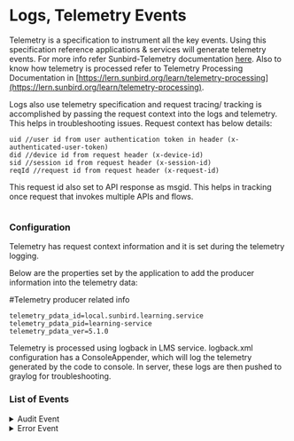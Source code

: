 # Logs, Telemetry Events

Telemetry is a specification to instrument all the key events. Using this specification reference applications & services will generate telemetry events. For more info refer Sunbird-Telemetry documentation [here](https://telemetry.sunbird.org/). Also to know how telemetry is processed refer to Telemetry Processing Documentation in [https://lern.sunbird.org/learn/telemetry-processing](https://lern.sunbird.org/learn/telemetry-processing).

Logs also use telemetry specification and request tracing/ tracking is accomplished by passing the request context into the logs and telemetry. This helps in troubleshooting issues. Request context has below details:

```
uid //user id from user authentication token in header (x-authenticated-user-token)
did //device id from request header (x-device-id)
sid //session id from request header (x-session-id)
reqId //request id from request header (x-request-id)
```

This request id also set to API response as msgid. This helps in tracking once request that invokes multiple APIs and flows.

<div data-full-width="true">

<figure><img src="../../../.gitbook/assets/Logs and telemetry.drawio.png" alt=""><figcaption></figcaption></figure>

</div>

### Configuration

Telemetry has request context information and it is set during the telemetry logging.

Below are the properties set by the application to add the producer information into the telemetry data:

\#Telemetry producer related info

```
telemetry_pdata_id=local.sunbird.learning.service
telemetry_pdata_pid=learning-service
telemetry_pdata_ver=5.1.0
```

Telemetry is processed using logback in LMS service. logback.xml configuration has a ConsoleAppender, which will log the telemetry generated by the code to console. In server, these logs are then pushed to graylog for troubleshooting.&#x20;



### List of Events <a href="#list-of-events" id="list-of-events"></a>

<details>

<summary>Audit Event</summary>

```
Sample Event:
{
   "eid":"AUDIT",
   "ets":1649241154959,
   "ver":"3.0",
   "mid":"14e5a964-402c-4291-8fb6-a9f4cd2fb6c3",
   "actor":{
      "id":"a3c92f3f-6957-4626-8196-3951f3157d05",
      "type":"User"
   },
   "context":{
      "channel":"0126796199493140480",
      "pdata":{
         "id":"staging.diksha.app",
         "pid":"lms-service",
         "ver":"1.0"
      },
      "env":"CourseBatch",
      "did":"412acce677943edd5efd7dd0e986cd2bb829862f",
      "cdata":[
         {
            "id":"do_21347643166776524811456",
            "type":"Course"
         },
         {
            "id":"01347652394590208047",
            "type":"CourseBatch"
         },
         {
            "id":"14e5a964-402c-4291-8fb6-a9f4cd2fb6c3",
            "type":"Request"
         }
      ],
      "rollup":{
         
      }
   },
   "object":{
      "id":"a3c92f3f-6957-4626-8196-3951f3157d05",
      "type":"User",
      "rollup":{
         "l1":"do_21347643166776524811456"
      }
   },
   "edata":{
      "state":"Create",
      "type":"enrol",
      "props":[
         "courseId",
         "enrolledDate",
         "userId",
         "batchId",
         "active"
      ]
   }
}
```

</details>

<details>

<summary>Error Event</summary>

```
Sample Event:
{
   "eid":"ERROR",
   "ets":1649235152368,
   "ver":"3.0",
   "mid":"49932122-143e-384a-89e8-8f6c7334856e",
   "actor":{
      "id":"0ced9624-e65b-4fd0-a0d3-2f6e86dd3ef7",
      "type":"User"
   },
   "context":{
      "channel":"01272777697873100812",
      "pdata":{
         "id":"staging.sunbird.portal",
         "pid":"lms-service",
         "ver":"1.0"
      },
      "env":"Batch",
      "did":"4bd1aa17b232e391407a2466931acf1f",
      "cdata":[
         {
            "id":"49932122-143e-384a-89e8-8f6c7334856e",
            "type":"Request"
         }
      ],
      "rollup":{
         
      }
   },
   "edata":{
      "err":"INTERNAL_ERROR",
      "stacktrace":"controllers.BaseController.createCommonExceptionResponse(BaseController.java:501)controllers.BaseCon",
      "errtype":"api_access"
   }
}
```

</details>
